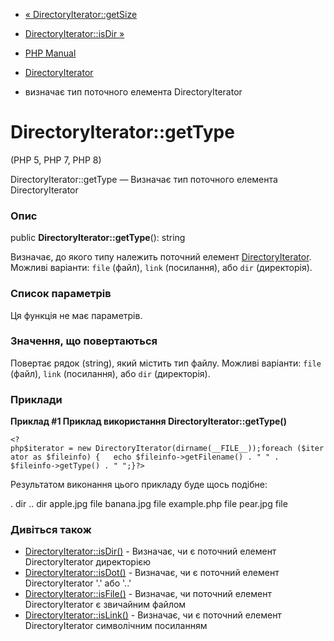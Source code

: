 - [« DirectoryIterator::getSize](directoryiterator.getsize.md)
- [DirectoryIterator::isDir »](directoryiterator.isdir.md)

- [PHP Manual](index.md)
- [DirectoryIterator](class.directoryiterator.md)
- визначає тип поточного елемента DirectoryIterator

# DirectoryIterator::getType

(PHP 5, PHP 7, PHP 8)

DirectoryIterator::getType — Визначає тип поточного елемента
DirectoryIterator

### Опис

public **DirectoryIterator::getType**(): string

Визначає, до якого типу належить поточний елемент
[DirectoryIterator](class.directoryiterator.md). Можливі варіанти:
`file` (файл), `link` (посилання), або `dir` (директорія).

### Список параметрів

Ця функція не має параметрів.

### Значення, що повертаються

Повертає рядок (string), який містить тип файлу. Можливі варіанти:
`file` (файл), `link` (посилання), або `dir` (директорія).

### Приклади

**Приклад #1 Приклад використання **DirectoryIterator::getType()****

` <?php$iterator = new DirectoryIterator(dirname(__FILE__));foreach ($iterator as $fileinfo) {   echo $fileinfo->getFilename() . " " . $fileinfo->getType() . "
";}?> `

Результатом виконання цього прикладу буде щось подібне:

. dir
.. dir
apple.jpg file
banana.jpg file
example.php file
pear.jpg file

### Дивіться також

- [DirectoryIterator::isDir()](directoryiterator.isdir.md) -
Визначає, чи є поточний елемент DirectoryIterator
директорією
- [DirectoryIterator::isDot()](directoryiterator.isdot.md) -
Визначає, чи є поточний елемент DirectoryIterator '.' або
'..'
- [DirectoryIterator::isFile()](directoryiterator.isfile.md) -
Визначає, чи поточний елемент DirectoryIterator є звичайним
файлом
- [DirectoryIterator::isLink()](directoryiterator.islink.md) -
Визначає, чи є поточний елемент DirectoryIterator
символічним посиланням
